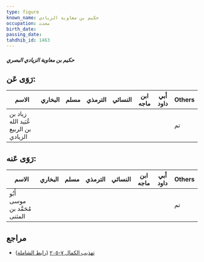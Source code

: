 ```yaml
---
type: figure
known_name: حكيم بن معاوية الزيادي
occupation: محدث
birth_date:
passing_date:
tahdhib_id: 1463
---
```

##### حكيم بن معاوية الزيادي البصري

## رَوَى عَن:
| الاسم                                 | البخاري | مسلم | الترمذي | النسائي | ابن ماجه | أبي داود | Others |
| ------------------------------------- | ------- | ---- | ------- | ------- | -------- | -------- | ------ |
| زياد بن عُبَيد الله بن الربيع الزيادي |         |      |         |         |          |          | تم     |
## رَوَى عَنه:
| الاسم                         | البخاري | مسلم | الترمذي | النسائي | ابن ماجه | أبي داود | Others |
| ----------------------------- | ------- | ---- | ------- | ------- | -------- | -------- | ------ |
| أَبُو موسى مُحَمَّد بن المثنى |         |      |         |         |          |          | تم     |
## مراجع
- [تهذيب الكمال ٧-٢٠٥](obsidian://open?vault=Tahdhib-al-Kamal&file=Figures/١٤٦٣-حكيم%20بن%20معاوية%20الزيادي%20البصري) ([رابط الشاملة](https://shamela.ws/book/3722/3427))